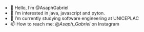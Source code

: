 - 👋 Hello, I’m @AsaphGabriel
- 👀 I’m interested in java, javascript and pyton.
- 🌱 I’m currently studying software engineering at UNICEPLAC
- 📫 How to reach me: @_Asaph_Gabriel_ on Instagram

<!---
AsaphGabriel/AsaphGabriel is a ✨ special ✨ repository because its `README.md` (this file) appears on your GitHub profile.
You can click the Preview link to take a look at your changes.
--->
